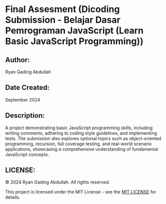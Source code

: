 # Final Assesment (Dicoding Submission - Belajar Dasar Pemrograman JavaScript (Learn Basic JavaScript Programming))

## Author:

Ryan Gading Abdullah

## Date Created:

September 2024

## Description:

A project demonstrating basic JavaScript programming skills, including writing comments, adhering to coding style guidelines, and implementing tests. The submission also explores optional topics such as object-oriented programming, recursion, full coverage testing, and real-world scenario applications, showcasing a comprehensive understanding of fundamental JavaScript concepts.

## LICENSE:

&copy; 2024 Ryan Gading Abdullah. All rights reserved.

This project is licensed under the MIT License - see the [MIT LICENSE](LICENSE) for details.
